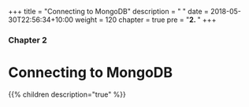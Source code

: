+++
title = "Connecting to MongoDB"
description = " "
date = 2018-05-30T22:56:34+10:00
weight = 120
chapter = true
pre = "<b>2. </b>"
+++

### Chapter 2

# Connecting to MongoDB

{{% children description="true" %}}

